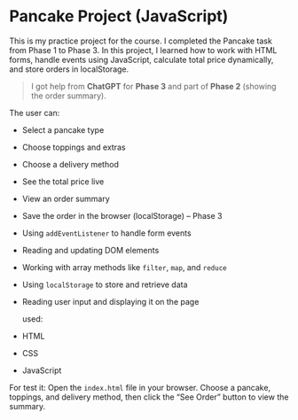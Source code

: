 # Pancake Project (JavaScript)

This is my practice project for the course. I completed the Pancake task from Phase 1 to Phase 3. In this project, I learned how to work with HTML forms, handle events using JavaScript, calculate total price dynamically, and store orders in localStorage.

> I got help from **ChatGPT** for **Phase 3** and part of **Phase 2** (showing the order summary).

The user can:
- Select a pancake type
- Choose toppings and extras
- Choose a delivery method
- See the total price live
- View an order summary
- Save the order in the browser (localStorage) – Phase 3

- Using `addEventListener` to handle form events
- Reading and updating DOM elements
- Working with array methods like `filter`, `map`, and `reduce`
- Using `localStorage` to store and retrieve data
- Reading user input and displaying it on the page

  used:

- HTML  
- CSS  
- JavaScript

For test it: Open the `index.html` file in your browser. Choose a pancake, toppings, and delivery method, then click the “See Order” button to view the summary.
